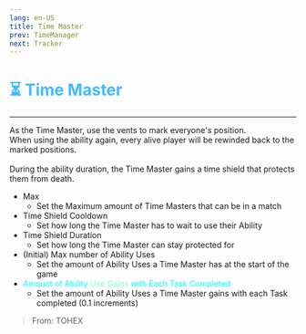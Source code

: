 ```yaml
---
lang: en-US
title: Time Master
prev: TimeManager
next: Tracker
---
```


# <font color="#44baff">⏳ <b>Time Master</b></font> <Badge text="Support" type="tip" vertical="middle"/>

***

As the Time Master, use the vents to mark everyone's position.<br>
When using the ability again, every alive player will be rewinded back to the marked positions.<br><br>
During the ability duration, the Time Master gains a time shield that protects them from death.

- Max
  - Set the Maximum amount of Time Masters that can be in a match
- Time Shield Cooldown
  - Set how long the Time Master has to wait to use their Ability
- Time Shield Duration
  - Set how long the Time Master can stay protected for
- (Initial) Max number of Ability Uses
  - Set the amount of Ability Uses a Time Master has at the start of the game
- <font color=#00ffff>Amount of Ability</font> <font color=#7fffd2>Use Gains</font> <font color=#00ffff>with Each Task Completed</font>
  - Set the amount of Ability Uses a Time Master gains with each Task completed (0.1 increments)

> From: TOHEX
